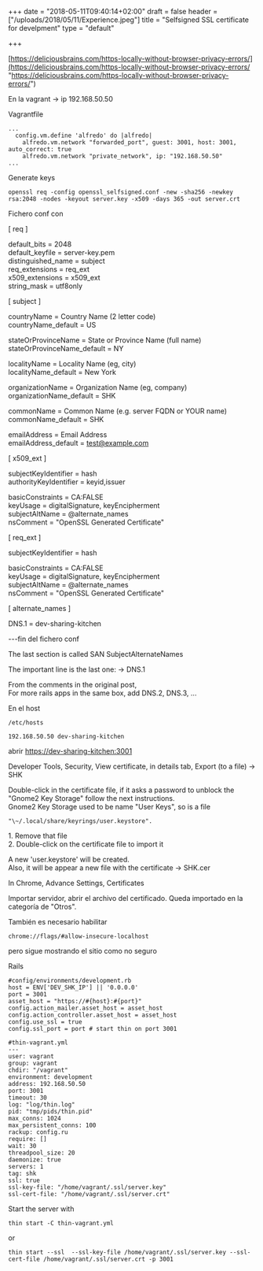 +++
date = "2018-05-11T09:40:14+02:00"
draft = false
header = ["/uploads/2018/05/11/Experience.jpeg"]
title = "Selfsigned SSL certificate for develpment"
type = "default"

+++
<!--more-->

[https://deliciousbrains.com/https-locally-without-browser-privacy-errors/](https://deliciousbrains.com/https-locally-without-browser-privacy-errors/ "https://deliciousbrains.com/https-locally-without-browser-privacy-errors/")

En la vagrant -> ip 192.168.50.50

Vagrantfile

    ...
      config.vm.define 'alfredo' do |alfredo|
        alfredo.vm.network "forwarded_port", guest: 3001, host: 3001, auto_correct: true
        alfredo.vm.network "private_network", ip: "192.168.50.50"
    ...
    

Generate keys

    openssl req -config openssl_selfsigned.conf -new -sha256 -newkey rsa:2048 -nodes -keyout server.key -x509 -days 365 -out server.crt

Fichero conf con

\[ req \]

default_bits        = 2048  
default_keyfile     = server-key.pem  
distinguished_name  = subject  
req_extensions      = req_ext  
x509_extensions     = x509_ext  
string_mask         = utf8only

\[ subject \]

countryName                 = Country Name (2 letter code)  
countryName_default         = US

stateOrProvinceName         = State or Province Name (full name)  
stateOrProvinceName_default = NY

localityName                = Locality Name (eg, city)  
localityName_default        = New York

organizationName            = Organization Name (eg, company)  
organizationName_default    = SHK

commonName                  = Common Name (e.g. server FQDN or YOUR name)  
commonName_default          = SHK

emailAddress                = Email Address  
emailAddress_default        = [test@example.com](mailto:test@example.com)

\[ x509_ext \]

subjectKeyIdentifier   = hash  
authorityKeyIdentifier = keyid,issuer

basicConstraints       = CA:FALSE  
keyUsage               = digitalSignature, keyEncipherment  
subjectAltName         = @alternate_names  
nsComment              = "OpenSSL Generated Certificate"

\[ req_ext \]

subjectKeyIdentifier = hash

basicConstraints     = CA:FALSE  
keyUsage             = digitalSignature, keyEncipherment  
subjectAltName       = @alternate_names  
nsComment            = "OpenSSL Generated Certificate"

\[ alternate_names \]

DNS.1       = dev-sharing-kitchen

---fin del fichero conf

  
The last section is called SAN SubjectAlternateNames

The important line is the last one: -> DNS.1

From the comments in the original post,  
For more rails apps in the same box, add DNS.2, DNS.3, ...

En el host

    /etc/hosts
    
    192.168.50.50 dev-sharing-kitchen

abrir [https://dev-sharing-kitchen:3001](https://dev-sharing-kitchen:3001/)

Developer Tools, Security, View certificate, in details tab, Export (to a file) -> SHK

Double-click in the certificate file, if it asks a password to unblock the "Gnome2 Key Storage" follow the next instructions.  
Gnome2 Key Storage used to be name "User Keys", so is a file

    "\~/.local/share/keyrings/user.keystore".

1\. Remove that file  
2\. Double-click on the certificate file to import it

A new 'user.keystore' will be created.  
Also, it will be appear a new file with the certificate -> SHK.cer

In Chrome, Advance Settings, Certificates

Importar servidor, abrir el archivo del certificado. Queda importado en la categoría de "Otros".

También es necesario habilitar

    chrome://flags/#allow-insecure-localhost

pero sigue mostrando el sitio como no seguro

Rails

    #config/environments/development.rb
    host = ENV['DEV_SHK_IP'] || '0.0.0.0'
    port = 3001
    asset_host = "https://#{host}:#{port}"
    config.action_mailer.asset_host = asset_host
    config.action_controller.asset_host = asset_host
    config.use_ssl = true
    config.ssl_port = port # start thin on port 3001

    #thin-vagrant.yml
    ---
    user: vagrant
    group: vagrant
    chdir: "/vagrant"
    environment: development
    address: 192.168.50.50
    port: 3001
    timeout: 30
    log: "log/thin.log"
    pid: "tmp/pids/thin.pid"
    max_conns: 1024
    max_persistent_conns: 100
    rackup: config.ru
    require: []
    wait: 30
    threadpool_size: 20
    daemonize: true
    servers: 1
    tag: shk
    ssl: true
    ssl-key-file: "/home/vagrant/.ssl/server.key"
    ssl-cert-file: "/home/vagrant/.ssl/server.crt"

Start the server with

    thin start -C thin-vagrant.yml

or

    thin start --ssl  --ssl-key-file /home/vagrant/.ssl/server.key --ssl-cert-file /home/vagrant/.ssl/server.crt -p 3001